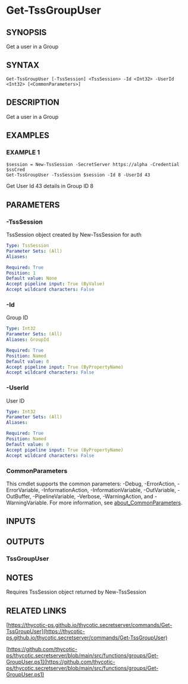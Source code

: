 # Get-TssGroupUser

## SYNOPSIS
Get a user in a Group

## SYNTAX

```
Get-TssGroupUser [-TssSession] <TssSession> -Id <Int32> -UserId <Int32> [<CommonParameters>]
```

## DESCRIPTION
Get a user in a Group

## EXAMPLES

### EXAMPLE 1
```
$session = New-TssSession -SecretServer https://alpha -Credential $ssCred
Get-TssGroupUser -TssSession $session -Id 8 -UserId 43
```

Get User Id 43 details in Group ID 8

## PARAMETERS

### -TssSession
TssSession object created by New-TssSession for auth

```yaml
Type: TssSession
Parameter Sets: (All)
Aliases:

Required: True
Position: 1
Default value: None
Accept pipeline input: True (ByValue)
Accept wildcard characters: False
```

### -Id
Group ID

```yaml
Type: Int32
Parameter Sets: (All)
Aliases: GroupId

Required: True
Position: Named
Default value: 0
Accept pipeline input: True (ByPropertyName)
Accept wildcard characters: False
```

### -UserId
User ID

```yaml
Type: Int32
Parameter Sets: (All)
Aliases:

Required: True
Position: Named
Default value: 0
Accept pipeline input: True (ByPropertyName)
Accept wildcard characters: False
```

### CommonParameters
This cmdlet supports the common parameters: -Debug, -ErrorAction, -ErrorVariable, -InformationAction, -InformationVariable, -OutVariable, -OutBuffer, -PipelineVariable, -Verbose, -WarningAction, and -WarningVariable. For more information, see [about_CommonParameters](http://go.microsoft.com/fwlink/?LinkID=113216).

## INPUTS

## OUTPUTS

### TssGroupUser
## NOTES
Requires TssSession object returned by New-TssSession

## RELATED LINKS

[https://thycotic-ps.github.io/thycotic.secretserver/commands/Get-TssGroupUser](https://thycotic-ps.github.io/thycotic.secretserver/commands/Get-TssGroupUser)

[https://github.com/thycotic-ps/thycotic.secretserver/blob/main/src/functions/groups/Get-GroupUser.ps1](https://github.com/thycotic-ps/thycotic.secretserver/blob/main/src/functions/groups/Get-GroupUser.ps1)


